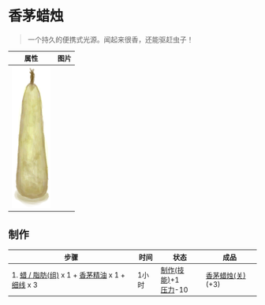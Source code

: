 # 香茅蜡烛  
> 一个持久的便携式光源。闻起来很香，还能驱赶虫子！  
  
  属性  |   图片   
 ----  |  ----:   
   |  ![](Sprite/CandleOffCitronella.png)   
  
## 制作  
步骤  |  时间  |  状态  |  成品  
----  |  ----  |  ----  |  ----  
1. [蜡 / 脂肪(组)](GpTag_WaxFat.md) x 1 + [香茅精油](LQ_OilCitronella.md) x 1 + [细线](CordFiber.md) x 3  |  1小时  |  [制作(技能)](Skill_Crafting.md)+1<br>[压力](Stress.md)-10  |  [香茅蜡烛(关)](CandleCitronellaOff.md)(+3)  
